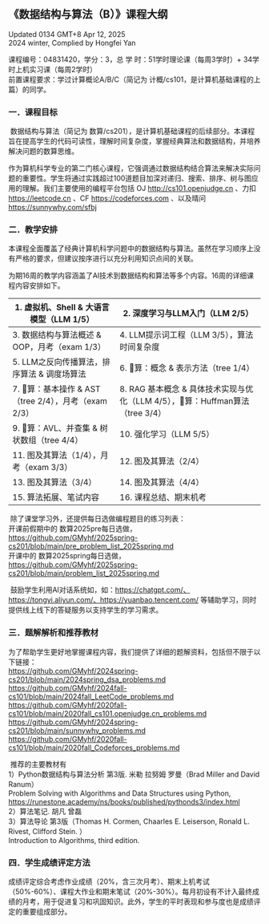 ## 《数据结构与算法（B）》课程大纲

Updated 0134 GMT+8 Apr 12, 2025  
2024 winter, Complied by Hongfei Yan

课程编号：04831420，学分：3，总 学 时：51学时理论课（每周3学时）+ 34学时上机实习课（每周2学时）  
前置课程要求：学过计算概论A/B/C（简记为 计概/cs101，是计算机基础课程的上篇）的同学。

### 一．课程目标

​	数据结构与算法（简记为 数算/cs201），是计算机基础课程的后续部分。本课程旨在提高学生的代码可读性，理解时间复杂度，掌握经典算法和数据结构，并培养解决问题的数算思维。 

​	作为算机科学专业的第二门核心课程，它强调通过数据结构结合算法来解决实际问题的重要性。学生将通过实践超过100道题目加深对递归、搜索、排序、树与图应用的理解。我们主要使用的编程平台包括 OJ http://cs101.openjudge.cn  、力扣 https://leetcode.cn  、CF https://codeforces.com  、以及晴问 https://sunnywhy.com/sfbj


### 二．教学安排

​	本课程全面覆盖了经典计算机科学问题中的数据结构与算法。虽然在学习顺序上没有严格的要求，但建议按序进行以充分利用知识点间的关联。

​	为期16周的教学内容涵盖了AI技术到数据结构和算法等多个内容。16周的详细课程内容安排如下。  

| 1. 虚拟机、Shell & 大语言模型（LLM 1/5）              | 2. 深度学习与LLM入门（LLM 2/5）                              |
| ----------------------------------------------------- | ------------------------------------------------------------ |
| 3. 数据结构与算法概述 & OOP，月考（exam 1/3）         | 4. LLM提示词工程（LLM 3/5），算法时间复杂度                  |
| 5. LLM之反向传播算法，排序算法 & 调度场算法           | 6. 🌲算：概念 & 表示方法（tree 1/4）                          |
| 7. 🌲算：基本操作 & AST （tree 2/4），月考（exam 2/3） | 8. RAG 基本概念 & 具体技术实现与优化（LLM 4/5），🌲算：Huffman算法（tree 3/4） |
| 9. 🌲算：AVL、并查集 & 树状数组（tree 4/4）            | 10. 强化学习（LLM 5/5）                                      |
| 11. 图及其算法（1/4），月考（exam 3/3）               | 12. 图及其算法（2/4）                                        |
| 13. 图及其算法（3/4）                                 | 14. 图及其算法（4/4）                                        |
| 15. 算法拓展、笔试内容                                | 16. 课程总结、期末机考                                       |

​	除了课堂学习外，还提供每日选做编程题目的练习列表：	 
​	开课前假期中的 数算2025pre每日选做，  
https://github.com/GMyhf/2025spring-cs201/blob/main/pre_problem_list_2025spring.md  
​	开课中的 数算2025spring每日选做，  
https://github.com/GMyhf/2025spring-cs201/blob/main/problem_list_2025spring.md

​	鼓励学生利用AI对话系统如，如：https://chatgpt.com/、https://tongyi.aliyun.com/、https://yuanbao.tencent.com/  等辅助学习，同时提供线上线下的答疑服务以支持学生的学习需求。

### 三．题解解析和推荐教材

​	为了帮助学生更好地掌握课程内容，我们提供了详细的题解资料，包括但不限于以下链接：  
https://github.com/GMyhf/2024spring-cs201/blob/main/2024spring_dsa_problems.md  
https://github.com/GMyhf/2024fall-cs101/blob/main/2024fall_LeetCode_problems.md   
https://github.com/GMyhf/2020fall-cs101/blob/main/2020fall_cs101.openjudge.cn_problems.md   
https://github.com/GMyhf/2024spring-cs201/blob/main/sunnywhy_problems.md  
https://github.com/GMyhf/2020fall-cs101/blob/main/2020fall_Codeforces_problems.md

​	推荐的主要教材有  
1）Python数据结构与算法分析 第3版. 米勒 拉努姆 罗曼（Brad Miller and David Ranum）  
Problem Solving with Algorithms and Data Structures using Python,   
https://runestone.academy/ns/books/published/pythonds3/index.html  
2）算法笔记. 胡凡 曾磊  
3）算法导论 第3版（Thomas H. Cormen, Chaarles E. Leiserson, Ronald L. Rivest, Clifford Stein. ）  
Introduction to Algorithms, third edition.

### 四．学生成绩评定方法

​	成绩评定综合考虑作业成绩（20%，含三次月考）、期末上机考试（50%-60%）、课程大作业和期末笔试（20%-30%）。每月初设有不计入最终成绩的月考，用于促进复习和巩固知识。此外，学生的平时表现和参与度也是成绩评定的重要组成部分。

